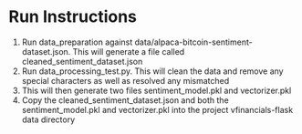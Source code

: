 # Run Instructions
1. Run data_preparation against data/alpaca-bitcoin-sentiment-dataset.json.  This will generate a file called cleaned_sentiment_dataset.json
2. Run data_processing_test.py.  This will clean the data and remove any special characters as well as resolved any mismatched
3.  This will then generate two files sentiment_model.pkl and vectorizer.pkl
4. Copy the cleaned_sentiment_dataset.json and both the sentiment_model.pkl and vectorizer.pkl into the project vfinancials-flask data directory


